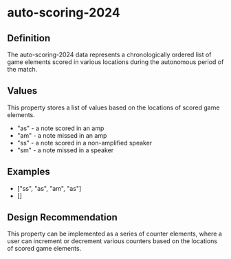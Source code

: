 # auto-scoring-2024

## Definition
The auto-scoring-2024 data represents a chronologically ordered list of game elements scored in various locations during the autonomous period of the match.

## Values
This property stores a list of values based on the locations of scored game elements.
- "as" - a note scored in an amp
- "am" - a note missed in an amp
- "ss" - a note scored in a non-amplified speaker
- "sm" - a note missed in a speaker

## Examples
- ["ss", "as", "am", "as"]
- []

## Design Recommendation
This property can be implemented as a series of counter elements, where a user can increment or decrement various counters based on the locations of scored game elements.